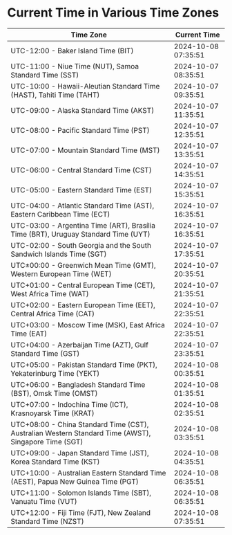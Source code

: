 # Current Time in Various Time Zones

| Time Zone | Current Time |
|-----------|--------------|
| UTC-12:00 - Baker Island Time (BIT) | 2024-10-08 07:35:51 |
| UTC-11:00 - Niue Time (NUT), Samoa Standard Time (SST) | 2024-10-07 08:35:51 |
| UTC-10:00 - Hawaii-Aleutian Standard Time (HAST), Tahiti Time (TAHT) | 2024-10-07 09:35:51 |
| UTC-09:00 - Alaska Standard Time (AKST) | 2024-10-07 11:35:51 |
| UTC-08:00 - Pacific Standard Time (PST) | 2024-10-07 12:35:51 |
| UTC-07:00 - Mountain Standard Time (MST) | 2024-10-07 13:35:51 |
| UTC-06:00 - Central Standard Time (CST) | 2024-10-07 14:35:51 |
| UTC-05:00 - Eastern Standard Time (EST) | 2024-10-07 15:35:51 |
| UTC-04:00 - Atlantic Standard Time (AST), Eastern Caribbean Time (ECT) | 2024-10-07 16:35:51 |
| UTC-03:00 - Argentina Time (ART), Brasília Time (BRT), Uruguay Standard Time (UYT) | 2024-10-07 16:35:51 |
| UTC-02:00 - South Georgia and the South Sandwich Islands Time (SGT) | 2024-10-07 17:35:51 |
| UTC±00:00 - Greenwich Mean Time (GMT), Western European Time (WET) | 2024-10-07 20:35:51 |
| UTC+01:00 - Central European Time (CET), West Africa Time (WAT) | 2024-10-07 21:35:51 |
| UTC+02:00 - Eastern European Time (EET), Central Africa Time (CAT) | 2024-10-07 22:35:51 |
| UTC+03:00 - Moscow Time (MSK), East Africa Time (EAT) | 2024-10-07 22:35:51 |
| UTC+04:00 - Azerbaijan Time (AZT), Gulf Standard Time (GST) | 2024-10-07 23:35:51 |
| UTC+05:00 - Pakistan Standard Time (PKT), Yekaterinburg Time (YEKT) | 2024-10-08 00:35:51 |
| UTC+06:00 - Bangladesh Standard Time (BST), Omsk Time (OMST) | 2024-10-08 01:35:51 |
| UTC+07:00 - Indochina Time (ICT), Krasnoyarsk Time (KRAT) | 2024-10-08 02:35:51 |
| UTC+08:00 - China Standard Time (CST), Australian Western Standard Time (AWST), Singapore Time (SGT) | 2024-10-08 03:35:51 |
| UTC+09:00 - Japan Standard Time (JST), Korea Standard Time (KST) | 2024-10-08 04:35:51 |
| UTC+10:00 - Australian Eastern Standard Time (AEST), Papua New Guinea Time (PGT) | 2024-10-08 06:35:51 |
| UTC+11:00 - Solomon Islands Time (SBT), Vanuatu Time (VUT) | 2024-10-08 06:35:51 |
| UTC+12:00 - Fiji Time (FJT), New Zealand Standard Time (NZST) | 2024-10-08 07:35:51 |
